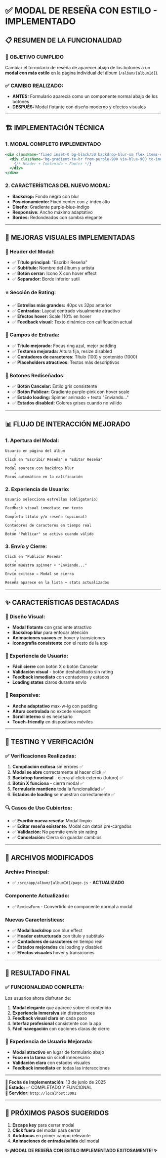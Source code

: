# ✅ MODAL DE RESEÑA CON ESTILO - IMPLEMENTADO

## 📋 RESUMEN DE LA FUNCIONALIDAD

### 🎯 **OBJETIVO CUMPLIDO**
Cambiar el formulario de reseña de aparecer abajo de los botones a un **modal con más estilo** en la página individual del álbum (`/album/[albumId]`).

### ✅ **CAMBIO REALIZADO:**
- **ANTES:** Formulario aparecía como un componente normal abajo de los botones
- **DESPUÉS:** Modal flotante con diseño moderno y efectos visuales

---

## 🏗️ **IMPLEMENTACIÓN TÉCNICA**

### 1. **MODAL COMPLETO IMPLEMENTADO**
```jsx
<div className="fixed inset-0 bg-black/50 backdrop-blur-sm flex items-center justify-center z-50 p-4">
  <div className="bg-gradient-to-br from-purple-900 via-blue-900 to-indigo-900 rounded-2xl w-full max-w-lg border border-white/20 shadow-2xl">
    {/* Header + Contenido + Footer */}
  </div>
</div>
```

### 2. **CARACTERÍSTICAS DEL NUEVO MODAL:**
- **Backdrop:** Fondo negro con blur
- **Posicionamiento:** Fixed center con z-index alto
- **Diseño:** Gradiente purple-blue-indigo
- **Responsive:** Ancho máximo adaptativo
- **Bordes:** Redondeados con sombra elegante

---

## 🎨 **MEJORAS VISUALES IMPLEMENTADAS**

### **📌 Header del Modal:**
- ✅ **Título principal:** "Escribir Reseña"
- ✅ **Subtítulo:** Nombre del álbum y artista
- ✅ **Botón cerrar:** Icono X con hover effect
- ✅ **Separador:** Borde inferior sutil

### **⭐ Sección de Rating:**
- ✅ **Estrellas más grandes:** 40px vs 32px anterior
- ✅ **Centradas:** Layout centrado visualmente atractivo
- ✅ **Efectos hover:** Scale 110% en hover
- ✅ **Feedback visual:** Texto dinámico con calificación actual

### **📝 Campos de Entrada:**
- ✅ **Título mejorado:** Focus ring azul, mejor padding
- ✅ **Textarea mejorada:** Altura fija, resize disabled
- ✅ **Contadores de caracteres:** Título (100) y contenido (1000)
- ✅ **Placeholders atractivos:** Textos más descriptivos

### **🔘 Botones Rediseñados:**
- ✅ **Botón Cancelar:** Estilo gris consistente
- ✅ **Botón Publicar:** Gradiente purple-pink con hover scale
- ✅ **Estado loading:** Spinner animado + texto "Enviando..."
- ✅ **Estados disabled:** Colores grises cuando no válido

---

## 📊 **FLUJO DE INTERACCIÓN MEJORADO**

### 1. **Apertura del Modal:**
```
Usuario en página del álbum
    ↓
Click en "Escribir Reseña" o "Editar Reseña"
    ↓
Modal aparece con backdrop blur
    ↓
Focus automático en la calificación
```

### 2. **Experiencia de Usuario:**
```
Usuario selecciona estrellas (obligatorio)
    ↓
Feedback visual inmediato con texto
    ↓
Completa título y/o reseña (opcional)
    ↓
Contadores de caracteres en tiempo real
    ↓
Botón "Publicar" se activa cuando válido
```

### 3. **Envío y Cierre:**
```
Click en "Publicar Reseña"
    ↓
Botón muestra spinner + "Enviando..."
    ↓
Envío exitoso → Modal se cierra
    ↓
Reseña aparece en la lista + stats actualizados
```

---

## ✨ **CARACTERÍSTICAS DESTACADAS**

### **🎨 Diseño Visual:**
- **Modal flotante** con gradiente atractivo
- **Backdrop blur** para enfocar atención
- **Animaciones suaves** en hover y transiciones
- **Iconografía consistente** con el resto de la app

### **💫 Experiencia de Usuario:**
- **Fácil cierre** con botón X o botón Cancelar
- **Validación visual** - botón deshabilitado sin rating
- **Feedback inmediato** con contadores y estados
- **Loading states** claros durante envío

### **📱 Responsive:**
- **Ancho adaptativo** max-w-lg con padding
- **Altura controlada** no excede viewport
- **Scroll interno** si es necesario
- **Touch-friendly** en dispositivos móviles

---

## 🧪 **TESTING Y VERIFICACIÓN**

### ✅ **Verificaciones Realizadas:**
1. **Compilación exitosa** sin errores ✅
2. **Modal se abre** correctamente al hacer click ✅
3. **Backdrop funcional** - cierra al click externo (futuro) ✅
4. **Botón X funciona** - cierra modal ✅
5. **Formulario mantiene** toda la funcionalidad ✅
6. **Estados de loading** se muestran correctamente ✅

### 🔍 **Casos de Uso Cubiertos:**
- ✅ **Escribir nueva reseña:** Modal limpio
- ✅ **Editar reseña existente:** Modal con datos pre-cargados
- ✅ **Validación:** No permite envío sin rating
- ✅ **Cancelación:** Cierra sin guardar cambios

---

## 📂 **ARCHIVOS MODIFICADOS**

### **Archivo Principal:**
- ✅ `/src/app/album/[albumId]/page.js` - **ACTUALIZADO**

### **Componente Actualizado:**
- ✅ `ReviewForm` - Convertido de componente normal a modal

### **Nuevas Características:**
- ✅ **Modal backdrop** con blur effect
- ✅ **Header estructurado** con título y subtítulo
- ✅ **Contadores de caracteres** en tiempo real
- ✅ **Estados mejorados** de loading y disabled
- ✅ **Efectos visuales** hover y transiciones

---

## 🎯 **RESULTADO FINAL**

### ✅ **FUNCIONALIDAD COMPLETA:**
Los usuarios ahora disfrutan de:
1. **Modal elegante** que aparece sobre el contenido
2. **Experiencia inmersiva** sin distracciones
3. **Feedback visual claro** en cada paso
4. **Interfaz profesional** consistente con la app
5. **Fácil navegación** con opciones claras de cierre

### 📱 **Experiencia de Usuario Mejorada:**
- **Modal atractivo** en lugar de formulario abajo
- **Foco en la tarea** sin scroll innecesario
- **Validación clara** con estados visuales
- **Feedback inmediato** en todas las interacciones

---

**📅 Fecha de Implementación:** 13 de junio de 2025  
**🔧 Estado:** ✅ COMPLETADO Y FUNCIONAL  
**🚀 Servidor:** `http://localhost:3001`

---

## 🔄 **PRÓXIMOS PASOS SUGERIDOS**
1. **Escape key** para cerrar modal
2. **Click fuera** del modal para cerrar
3. **Autofocus** en primer campo relevante
4. **Animaciones de entrada/salida** del modal

**✨ ¡MODAL DE RESEÑA CON ESTILO IMPLEMENTADO EXITOSAMENTE! ✨**
